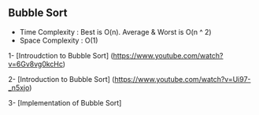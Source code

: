 
## Bubble Sort

- Time Complexity : Best is O(n). Average & Worst is O(n ^ 2)
- Space Complexity : O(1)



1- [Introudction to Bubble Sort] (https://www.youtube.com/watch?v=6Gv8vg0kcHc)

2- [Introduction to Bubble Sort] (https://www.youtube.com/watch?v=Ui97-_n5xjo)

3- [Implementation of Bubble Sort]
